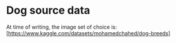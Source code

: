 # Dog source data

At time of writing, the image set of choice is:
[https://www.kaggle.com/datasets/mohamedchahed/dog-breeds]

